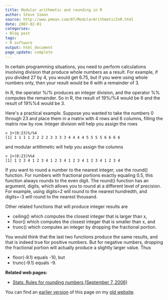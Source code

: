 ```yaml
---
title: Modular arithmetic and rounding in R
author: Steve Simon
source: http://www.pmean.com/07/ModularArithmeticInR.html
date: 2007-02-01
categories:
- Blog post
tags:
- R software
output: html_document
page_update: complete
---
```


In certain programming situations, you need to perform calculations involving division that produce whole numbers as a result. For example, if you divided 27 by 4, you would get 6.75, but if you were using whole numbers only, then your result would be 6 with a remainder of 3.

In R, the operator %/% produces an integer division, and the operator %% computes the remainder. So in R, the result of 19%/%4 would be 6 and the result of 19%%4 would be 3.

Here's a practical example. Suppose you wanted to take the numbers 0 through 23 and place them in a matrix with 4 rows and 6 columns, filling the matrix row by row. Integer division will help you assign the rows

```{}
> 1+(0:23)%/%4
[1] 1 1 1 1 2 2 2 2 3 3 3 3 4 4 4 4 5 5 5 5 6 6 6 6
```

and modular artithmetic will help you assign the columns

```{}
> 1+(0:23)%%4
[1] 1 2 3 4 1 2 3 4 1 2 3 4 1 2 3 4 1 2 3 4 1 2 3 4
```

If you want to round a number to the nearest integer, use the round() function. For numbers with fractional portions exactly equaling 0.5, this function always rounds to the even digit. The round() function has an argument, digits, which allows you to round at a different level of precision. For example, using digits=2 will round to the nearest hundredth, and digits=-3 will round to the nearest thousand.

Other related functions that will produce integer results are

+ ceiling() which computes the closest integer that is larger than x,
+ floor() which computes the closest integer that is smaller than x, and
+ trunc() which computes an integer by dropping the fractional portion.

You would think that the last two functions produce the same results, and that is indeed true for positive numbers. But for negative numbers, dropping the fractional portion will actually produce a slightly larger value. Thus

+ floor(-9.1) equals -10, but
+ trunc(-9.1) equals -9.

**Related web pages:**

+ [Stats: Rules for rounding numbers (September 7, 2006)][sim3]

You can find an [earlier version][sim1] of this page on my [old website][sim2].

[sim1]: http://www.pmean.com/07/ModularArithmeticInR.html
[sim2]: http://www.pmean.com
[sim3]: http://www.pmean.com/weblog2006/RoundingNumbers.asp
